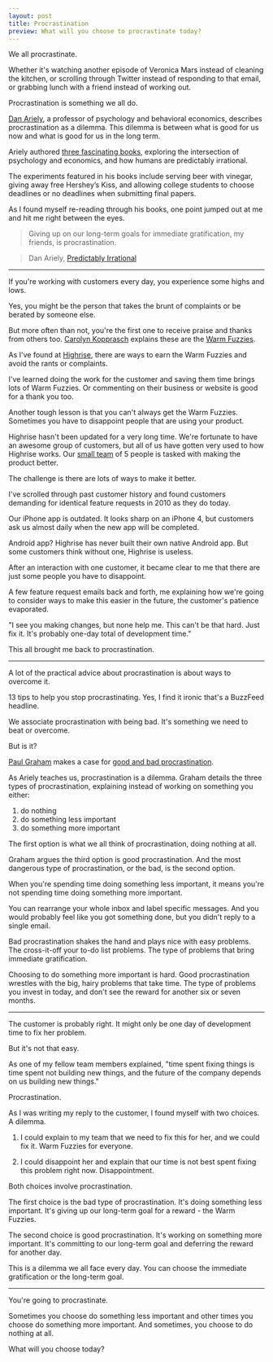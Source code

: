 ```yaml
---
layout: post
title: Procrastination 
preview: What will you choose to procrastinate today? 
---
```


We all procrastinate. 

Whether it's watching another episode of Veronica Mars instead of cleaning the kitchen, or scrolling through Twitter instead of responding to that email, or grabbing lunch with a friend instead of working out. 

Procrastination is something we all do. 

[Dan Ariely](http://danariely.com/), a professor of psychology and behavioral economics, describes procrastination as a dilemma. This dilemma is between what is good for us now and what is good for us in the long term. 

Ariely authored [three fascinating books](http://www.amazon.com/The-Irrational-Bundle-Predictably-Irrationality-ebook/dp/B00BHEJ4IW), exploring the intersection of  psychology and economics, and how humans are predictably irrational. 

The experiments featured in his books include serving beer with vinegar, giving away free Hershey’s Kiss, and allowing college students to choose deadlines or no deadlines when submitting final papers. 

As I found myself re-reading through his books, one point jumped out at me and hit me right between the eyes. 

> Giving up on our long-term goals for immediate gratification, my friends, is procrastination.

> Dan Ariely, [Predictably Irrational](http://www.amazon.com/Predictably-Irrational-Revised-Expanded-Edition/dp/0061353248) 

* * * 

If you're working with customers every day, you experience some highs and lows.

Yes, you might be the person that takes the brunt of complaints or be berated by someone else. 

But more often than not, you're the first one to receive praise and thanks from others too. [Carolyn Kopprasch](https://twitter.com/carokopp) explains these are the [Warm Fuzzies](https://open.bufferapp.com/customer-service-success-stories/). 

As I've found at [Highrise](https://highrisehq.com/), there are ways to earn the Warm Fuzzies and avoid the rants or complaints. 

I've learned doing the work for the customer and saving them time brings lots of Warm Fuzzies. Or commenting on their business or website is good for a thank you too. 

Another tough lesson is that you can't always get the Warm Fuzzies. Sometimes you have to disappoint people that are using your product. 

Highrise hasn't been updated for a very long time. We're fortunate to have an awesome group of customers, but all of us have gotten very used to how Highrise works. Our [small team](https://signalvnoise.com/posts/3837-combine) of 5 people is tasked with making the product better. 

The challenge is there are lots of ways to make it better. 

I've scrolled through past customer history and found customers demanding for identical feature requests in 2010 as they do today.

Our iPhone app is outdated. It looks sharp on an iPhone 4, but customers ask us almost daily when the new app will be completed. 

Android app? Highrise has never built their own native Android app. But some customers think without one, Highrise is useless. 

After an interaction with one customer, it became clear to me that there are just some people you have to disappoint. 

A few feature request emails back and forth, me explaining how we're going to consider ways to make this easier in the future, the customer's patience evaporated. 

"I see you making changes, but none help me. This can't be that hard. Just fix it. It's probably one-day total of development time." 

This all brought me back to procrastination. 

* * * 

A lot of the practical advice about procrastination is about ways to overcome it. 

13 tips to help you stop procrastinating. Yes, I find it ironic that's a BuzzFeed headline. 

We associate procrastination with being bad. It's something we need to beat or overcome. 

But is it? 

[Paul Graham](https://twitter.com/paulg) makes a case for [good and bad procrastination](http://www.paulgraham.com/procrastination.html). 

As Ariely teaches us, procrastination is a dilemma. Graham details the three types of procrastination, explaining instead of working on something you either: 

1. do nothing 
2. do something less important
3. do something more important 

The first option is what we all think of procrastination, doing nothing at all. 

Graham argues the third option is good procrastination. And the most dangerous type of procrastination, or the bad, is the second option. 

When you're spending time doing something less important, it means you're not spending time doing something more important. 

You can rearrange your whole inbox and label specific messages. And you would probably feel like you got something done, but you didn't reply to a single email. 

Bad procrastination shakes the hand and plays nice with easy problems. The cross-it-off your to-do list problems. The type of problems that bring immediate gratification. 

Choosing to do something more important is hard. Good procrastination wrestles with the big, hairy problems that take time. The type of problems you invest in today, and don't see the reward for another six or seven months. 

* * * 

The customer is probably right. It might only be one day of development time to fix her problem. 

But it's not that easy. 

As one of my fellow team members explained, "time spent fixing things is time spent not building new things, and the future of the company depends on us building new things." 

Procrastination. 

As I was writing my reply to the customer, I found myself with two choices. A dilemma. 

1. I could explain to my team that we need to fix this for her, and we could fix it. Warm Fuzzies for everyone. 

2. I could disappoint her and explain that our time is not best spent fixing this problem right now. Disappointment. 

Both choices involve procrastination. 

The first choice is the bad type of procrastination. It's doing something less important. It's giving up our long-term goal for a reward - the Warm Fuzzies. 

The second choice is good procrastination. It's working on something more important. It's committing to our long-term goal and deferring the reward for another day. 

This is a dilemma we all face every day. You can choose the immediate gratification or the long-term goal. 

* * *  

You're going to procrastinate. 

Sometimes you choose do something less important and other times you choose do something more important. And sometimes, you choose to do nothing at all. 

What will you choose today? 
